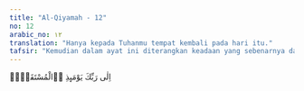 ```yaml
---
title: "Al-Qiyamah - 12"
no: 12
arabic_no: ١٢
translation: "Hanya kepada Tuhanmu tempat kembali pada hari itu."
tafsir: "Kemudian dalam ayat ini diterangkan keadaan yang sebenarnya dan ke mana manusia hendak dikumpulkan. Hanya kepada Allah tempat manusia kembali. Di tempat penuh kesengsaraan atau di tempat penuh nikmat penuh kebahagiaan. Semuanya tergantung kepada kehendak Allah. Dia Penguasa Tunggal di hari itu. Semua manusia kembali kepada Allah tanpa kecuali. Ke sanalah tujuan perjalanan hidup yang terakhir. Allah berfirman:\n\nDan sesungguhnya kepada Tuhanmulah kesudahannya (segala sesuatu). (an-Najm/53: 42)"
---
```


اِلٰى رَبِّكَ يَوْمَىِٕذِ ِۨالْمُسْتَقَرُّۗ
